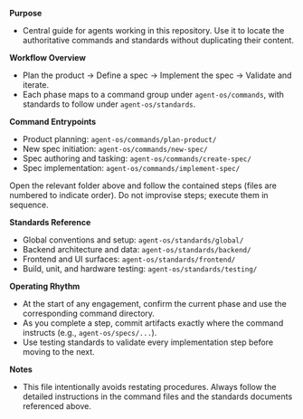**Purpose**

- Central guide for agents working in this repository. Use it to locate the authoritative commands and standards without duplicating their content.

**Workflow Overview**

- Plan the product → Define a spec → Implement the spec → Validate and iterate.
- Each phase maps to a command group under `agent-os/commands`, with standards to follow under `agent-os/standards`.

**Command Entrypoints**

- Product planning: `agent-os/commands/plan-product/`
- New spec initiation: `agent-os/commands/new-spec/`
- Spec authoring and tasking: `agent-os/commands/create-spec/`
- Spec implementation: `agent-os/commands/implement-spec/`

Open the relevant folder above and follow the contained steps (files are numbered to indicate order). Do not improvise steps; execute them in sequence.

**Standards Reference**

- Global conventions and setup: `agent-os/standards/global/`
- Backend architecture and data: `agent-os/standards/backend/`
- Frontend and UI surfaces: `agent-os/standards/frontend/`
- Build, unit, and hardware testing: `agent-os/standards/testing/`

**Operating Rhythm**

- At the start of any engagement, confirm the current phase and use the corresponding command directory.
- As you complete a step, commit artifacts exactly where the command instructs (e.g., `agent-os/specs/...`).
- Use testing standards to validate every implementation step before moving to the next.

**Notes**

- This file intentionally avoids restating procedures. Always follow the detailed instructions in the command files and the standards documents referenced above.
